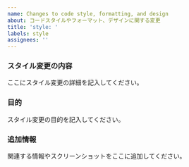 ```yaml
---
name: Changes to code style, formatting, and design
about: コードスタイルやフォーマット、デザインに関する変更
title: 'style: '
labels: style
assignees: ''
---
```


### スタイル変更の内容

ここにスタイル変更の詳細を記入してください。

### 目的

スタイル変更の目的を記入してください。

### 追加情報

関連する情報やスクリーンショットをここに追加してください。
